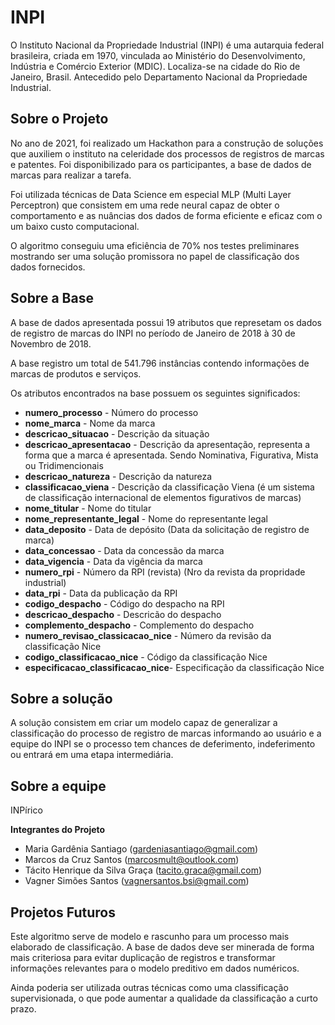 # INPI

O Instituto Nacional da Propriedade Industrial (INPI) é uma autarquia federal brasileira, criada em 1970, vinculada ao Ministério do Desenvolvimento, Indústria e Comércio Exterior (MDIC). Localiza-se na cidade do Rio de Janeiro, Brasil. Antecedido pelo Departamento Nacional da Propriedade Industrial.

## Sobre o Projeto

No ano de 2021, foi realizado um Hackathon para a construção de soluções que auxiliem o instituto na celeridade dos processos de registros de marcas e patentes. Foi disponibilizado para os participantes, a base de dados de marcas para realizar a tarefa. 

Foi utilizada técnicas de Data Science em especial MLP (Multi Layer Perceptron) que consistem em uma rede neural capaz de obter o comportamento e as nuâncias dos dados de forma eficiente e eficaz com o um baixo custo computacional. 

O algoritmo conseguiu uma eficiência de 70% nos testes preliminares mostrando ser uma solução promissora no papel de classificação dos dados fornecidos.

## Sobre a Base

A base de dados apresentada possui 19 atributos que represetam os dados de registro de marcas do INPI no período de Janeiro de 2018 à 30 de Novembro de 2018. 

A base registro um total de 541.796 instâncias contendo informações de marcas de produtos e serviços. 

Os atributos encontrados na base possuem os seguintes significados:
* **numero_processo** 		- Número do processo
* **nome_marca**			- Nome da marca
* **descricao_situacao** 		- Descrição da situação
* **descricao_apresentacao**		- Descrição da apresentação, representa a forma que a marca é apresentada. Sendo Nominativa, Figurativa, Mista ou Tridimencionais
* **descricao_natureza** 		- Descrição da natureza
* **classificacao_viena**		- Descrição da classificação Viena (é um sistema de classificação internacional de elementos figurativos de marcas)
* **nome_titular**			- Nome do titular
* **nome_representante_legal**	- Nome do representante legal
* **data_deposito** 			- Data de depósito (Data da solicitação de registro de marca)
* **data_concessao** 			- Data da concessão da marca
* **data_vigencia**			- Data da vigência da marca
* **numero_rpi** 			- Número da RPI (revista)	(Nro da revista da propridade industrial)
* **data_rpi** 			- Data da publicação da RPI
* **codigo_despacho**			- Código do despacho na RPI 	
* **descricao_despacho**		- Descricão do despacho
* **complemento_despacho** 		- Complemento do despacho
* **numero_revisao_classicacao_nice** - Número da revisão da classificação Nice
* **codigo_classificacao_nice** 	- Código da classificação Nice
* **especificacao_classificacao_nice**- Especificação da classificação Nice

## Sobre a solução

A solução consistem em criar um modelo capaz de generalizar a classificação do processo de registro de marcas informando ao usuário e a equipe do INPI se o processo tem chances de deferimento, indeferimento ou entrará em uma etapa intermediária. 

## Sobre a equipe

INPírico 

**Integrantes do Projeto**

* Maria Gardênia Santiago (gardeniasantiago@gmail.com)
* Marcos da Cruz Santos (marcosmult@outlook.com)
* Tácito Henrique da Silva Graça (tacito.graca@gmail.com)
* Vagner Simões Santos (vagnersantos.bsi@gmail.com)

## Projetos Futuros

Este algoritmo serve de modelo e rascunho para um processo mais elaborado de classificação. A base de dados deve ser minerada de forma mais criteriosa para evitar duplicação de registros e transformar informações relevantes para o modelo preditivo em dados numéricos. 

Ainda poderia ser utilizada outras técnicas como uma classificação supervisionada, o que pode aumentar a qualidade da classificação a curto prazo. 

